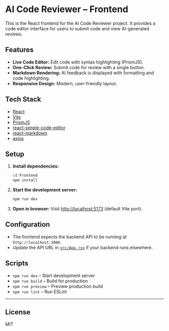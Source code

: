 # AI Code Reviewer – Frontend

This is the React frontend for the AI Code Reviewer project. It provides a code editor interface for users to submit code and view AI-generated reviews.

## Features

- **Live Code Editor:** Edit code with syntax highlighting (PrismJS).
- **One-Click Review:** Submit code for review with a single button.
- **Markdown Rendering:** AI feedback is displayed with formatting and code highlighting.
- **Responsive Design:** Modern, user-friendly layout.

## Tech Stack

- [React](https://react.dev/)
- [Vite](https://vitejs.dev/)
- [PrismJS](https://prismjs.com/)
- [react-simple-code-editor](https://github.com/satya164/react-simple-code-editor)
- [react-markdown](https://github.com/remarkjs/react-markdown)
- [axios](https://axios-http.com/)

## Setup

1. **Install dependencies:**
   ```sh
   cd Frontend
   npm install
   ```

2. **Start the development server:**
   ```sh
   npm run dev
   ```

3. **Open in browser:**
   Visit [http://localhost:5173](http://localhost:5173) (default Vite port).

## Configuration

- The frontend expects the backend API to be running at `http://localhost:3000`.
- Update the API URL in [`src/App.jsx`](src/App.jsx) if your backend runs elsewhere.

## Scripts

- `npm run dev` – Start development server
- `npm run build` – Build for production
- `npm run preview` – Preview production build
- `npm run lint` – Run ESLint

---

## License

MIT
